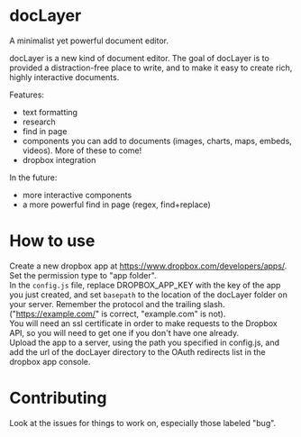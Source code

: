 # docLayer
A minimalist yet powerful document editor.

docLayer is a new kind of document editor. The goal of docLayer is to provided a distraction-free place to write, and to make it easy to create rich, highly interactive documents.

Features:

 - text formatting
 - research
 - find in page
 - components you can add to documents (images, charts, maps, embeds, videos). More of these to come!
 - dropbox integration


In the future:

 - more interactive components
 - a more powerful find in page (regex, find+replace)

# How to use

Create a new dropbox app at https://www.dropbox.com/developers/apps/. Set the permission type to "app folder".<br>
In the ```config.js``` file, replace DROPBOX_APP_KEY with the key of the app you just created, and set ```basepath``` to the location of the docLayer folder on your server. Remember the protocol and the trailing slash. ("https://example.com/" is correct, "example.com" is not). <br>
You will need an ssl certificate in order to make requests to the Dropbox API, so you will need to get one if you don't have one already. <br>
Upload the app to a server, using the path you specified in config.js, and add the url of the docLayer directory to the OAuth redirects list in the dropbox app console.

# Contributing

Look at the issues for things to work on, especially those labeled "bug".
